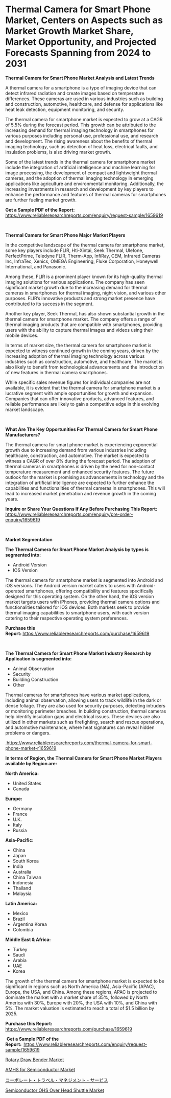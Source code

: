 <p><h1>Thermal Camera for Smart Phone Market, Centers on Aspects such as Market Growth Market Share, Market Opportunity, and Projected Forecasts Spanning from 2024 to 2031</h1></p><p><strong>Thermal Camera for Smart Phone Market Analysis and Latest Trends</strong></p>
<p><p>A thermal camera for a smartphone is a type of imaging device that can detect infrared radiation and create images based on temperature differences. These cameras are used in various industries such as building and construction, automotive, healthcare, and defense for applications like heat leak detection, equipment monitoring, and security.</p><p>The thermal camera for smartphone market is expected to grow at a CAGR of 5.5% during the forecast period. This growth can be attributed to the increasing demand for thermal imaging technology in smartphones for various purposes including personal use, professional use, and research and development. The rising awareness about the benefits of thermal imaging technology, such as detection of heat loss, electrical faults, and insulation problems, is also driving market growth.</p><p>Some of the latest trends in the thermal camera for smartphone market include the integration of artificial intelligence and machine learning for image processing, the development of compact and lightweight thermal cameras, and the adoption of thermal imaging technology in emerging applications like agriculture and environmental monitoring. Additionally, the increasing investments in research and development by key players to enhance the performance and features of thermal cameras for smartphones are further fueling market growth.</p></p>
<p><strong>Get a Sample PDF of the Report:&nbsp;</strong> <a href="https://www.reliableresearchreports.com/enquiry/request-sample/1659619">https://www.reliableresearchreports.com/enquiry/request-sample/1659619</a></p>
<p>&nbsp;</p>
<p><strong>Thermal Camera for Smart Phone Major Market Players</strong></p>
<p><p>In the competitive landscape of the thermal camera for smartphone market, some key players include FLIR, Hti-Xintai, Seek Thermal, Ulefone, PerfectPrime, Teledyne FLIR, Therm-App, InfiRay, CEM, Infrared Cameras Inc, InfraTec, Xenics, OMEGA Engineering, Fluke Corporation, Honeywell International, and Panasonic.</p><p>Among these, FLIR is a prominent player known for its high-quality thermal imaging solutions for various applications. The company has seen significant market growth due to the increasing demand for thermal cameras in smartphones for thermal imaging, night vision, and various other purposes. FLIR’s innovative products and strong market presence have contributed to its success in the segment.</p><p>Another key player, Seek Thermal, has also shown substantial growth in the thermal camera for smartphone market. The company offers a range of thermal imaging products that are compatible with smartphones, providing users with the ability to capture thermal images and videos using their mobile devices.</p><p>In terms of market size, the thermal camera for smartphone market is expected to witness continued growth in the coming years, driven by the increasing adoption of thermal imaging technology across various industries such as construction, automotive, and healthcare. The market is also likely to benefit from technological advancements and the introduction of new features in thermal camera smartphones.</p><p>While specific sales revenue figures for individual companies are not available, it is evident that the thermal camera for smartphone market is a lucrative segment with ample opportunities for growth and expansion. Companies that can offer innovative products, advanced features, and reliable performance are likely to gain a competitive edge in this evolving market landscape.</p></p>
<p>&nbsp;</p>
<p><strong>What Are The Key Opportunities For Thermal Camera for Smart Phone Manufacturers?</strong></p>
<p><p>The thermal camera for smart phone market is experiencing exponential growth due to increasing demand from various industries including healthcare, construction, and automotive. The market is expected to witness a CAGR of over 8% during the forecast period. The adoption of thermal cameras in smartphones is driven by the need for non-contact temperature measurement and enhanced security features. The future outlook for the market is promising as advancements in technology and the integration of artificial intelligence are expected to further enhance the capabilities and functionalities of thermal cameras in smartphones. This will lead to increased market penetration and revenue growth in the coming years.</p></p>
<p><strong>Inquire or Share Your Questions If Any Before Purchasing This Report:</strong> <a href="https://www.reliableresearchreports.com/enquiry/pre-order-enquiry/1659619">https://www.reliableresearchreports.com/enquiry/pre-order-enquiry/1659619</a></p>
<p>&nbsp;</p>
<p><strong>Market Segmentation</strong></p>
<p><strong>The Thermal Camera for Smart Phone Market Analysis by types is segmented into:</strong></p>
<p><ul><li>Android Version</li><li>IOS Version</li></ul></p>
<p><p>The thermal camera for smartphone market is segmented into Android and iOS versions. The Android version market caters to users with Android-operated smartphones, offering compatibility and features specifically designed for this operating system. On the other hand, the iOS version market targets users with iPhones, providing thermal camera options and functionalities tailored for iOS devices. Both markets seek to provide thermal imaging capabilities to smartphone users, with each version catering to their respective operating system preferences.</p></p>
<p><strong>Purchase this Report:&nbsp;</strong><a href="https://www.reliableresearchreports.com/purchase/1659619">https://www.reliableresearchreports.com/purchase/1659619</a></p>
<p>&nbsp;</p>
<p><strong>The Thermal Camera for Smart Phone Market Industry Research by Application is segmented into:</strong></p>
<p><ul><li>Animal Observation</li><li>Security</li><li>Building Construction</li><li>Other</li></ul></p>
<p><p>Thermal cameras for smartphones have various market applications, including animal observation, allowing users to track wildlife in the dark or dense foliage. They are also used for security purposes, detecting intruders or monitoring perimeter breaches. In building construction, thermal cameras help identify insulation gaps and electrical issues. These devices are also utilized in other markets such as firefighting, search and rescue operations, and automotive maintenance, where heat signatures can reveal hidden problems or dangers.</p></p>
<p><a href="https://www.reliableresearchreports.com/thermal-camera-for-smart-phone-market-r1659619">&nbsp;https://www.reliableresearchreports.com/thermal-camera-for-smart-phone-market-r1659619</a></p>
<p><strong>In terms of Region, the Thermal Camera for Smart Phone Market Players available by Region are:</strong></p>
<p>
    <p> <strong> North America: </strong>
        <ul>
            <li>United States</li>
            <li>Canada</li>
        </ul>
        </p> 
    <p> <strong> Europe: </strong>
        <ul>
            <li>Germany</li>
            <li>France</li>
            <li>U.K.</li>
            <li>Italy</li>
            <li>Russia</li>
        </ul>
        </p> 
    <p> <strong> Asia-Pacific: </strong>
        <ul>
            <li>China</li>
            <li>Japan</li>
            <li>South Korea</li>
            <li>India</li>
            <li>Australia</li>
            <li>China Taiwan</li>
            <li>Indonesia</li>
            <li>Thailand</li>
            <li>Malaysia</li>
        </ul>
        </p> 
    <p> <strong> Latin America: </strong>
        <ul>
            <li>Mexico</li>
            <li>Brazil</li>
            <li>Argentina Korea</li>
            <li>Colombia</li>
        </ul>
        </p> 
    <p> <strong> Middle East & Africa: </strong>
        <ul>
            <li>Turkey</li>
            <li>Saudi</li>
            <li>Arabia</li>
            <li>UAE</li>
            <li>Korea</li>
        </ul>
    </p>
    </p>
<p><p>The growth of the thermal camera for smartphone market is expected to be significant in regions such as North America (NA), Asia-Pacific (APAC), Europe, the USA, and China. Among these regions, APAC is projected to dominate the market with a market share of 35%, followed by North America with 30%, Europe with 20%, the USA with 10%, and China with 5%. The market valuation is estimated to reach a total of $1.5 billion by 2025.</p></p>
<p><strong>Purchase this Report: </strong><a href="https://www.reliableresearchreports.com/purchase/1659619">https://www.reliableresearchreports.com/purchase/1659619</a></p>
<p>&nbsp;<strong>Get a Sample PDF of the Report:&nbsp;&nbsp;</strong><a href="https://www.reliableresearchreports.com/enquiry/request-sample/1659619">https://www.reliableresearchreports.com/enquiry/request-sample/1659619</a></p>
<p><strong></strong></p>
<p><p><a href="https://view.publitas.com/reportprime-1/rotary-draw-bender-market-competitive-analysis-market-trends-and-forecast-to-2031/">Rotary Draw Bender Market</a></p><p><a href="https://gentle-editor-9db.notion.site/AMHS-for-Semiconductor-Market-The-Key-To-Successful-Business-Strategy-Forecast-Till-2031-62a859e12266488f8fb8d20b20bfe0dd">AMHS for Semiconductor Market</a></p><p><a href="https://github.com/oqoeusbvpadwjs08/Market-Research-Report-List-1/blob/main/601932728306.md">コーポレート・トラベル・マネジメント・サービス</a></p><p><a href="https://spotless-saver-8fd.notion.site/Semiconductor-OHS-Over-Head-Shuttle-Market-Outlook-Industry-Overview-and-Forecast-2024-to-2031-f9b7b746e8e4435a8de4d20009cfca69">Semiconductor OHS Over Head Shuttle Market</a></p></p>